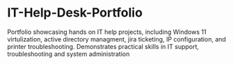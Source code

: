 # IT-Help-Desk-Portfolio
Portfolio showcasing hands on IT help projects, including Windows 11 virtulization, active directory managment, jira ticketing, IP configuration, and printer troubleshooting. Demonstrates practical skills in IT support, troubleshooting and system administration 
